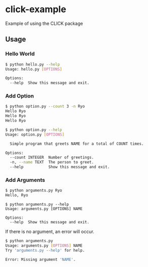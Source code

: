 # click-example
Example of using the CLICK package

## Usage

### Hello World
```sh
$ python hello.py --help
Usage: hello.py [OPTIONS]

Options:
  --help  Show this message and exit.
```

### Add Option
```sh
$ python option.py --count 3 -n Ryo
Hello Ryo
Hello Ryo
Hello Ryo
```
```sh
$ python option.py --help
Usage: option.py [OPTIONS]

  Simple program that greets NAME for a total of COUNT times.

Options:
  --count INTEGER  Number of greetings.
  -n, --name TEXT  The person to greet.
  --help           Show this message and exit.
```

### Add Arguments
```sh
$ python arguments.py Ryo
Hello, Ryo
```

```
$ python arguments.py --help
Usage: arguments.py [OPTIONS] NAME

Options:
  --help  Show this message and exit.
```

If there is no argument, an error will occur.
```sh
$ python arguments.py
Usage: arguments.py [OPTIONS] NAME
Try 'arguments.py --help' for help.

Error: Missing argument 'NAME'.
```
